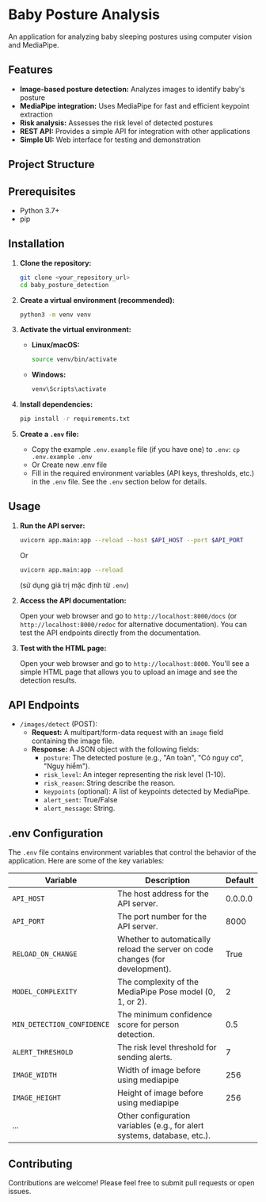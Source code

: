 # Baby Posture Analysis

An application for analyzing baby sleeping postures using computer vision and MediaPipe.

## Features

* **Image-based posture detection:** Analyzes images to identify baby's posture
* **MediaPipe integration:** Uses MediaPipe for fast and efficient keypoint extraction
* **Risk analysis:** Assesses the risk level of detected postures
* **REST API:** Provides a simple API for integration with other applications
* **Simple UI:** Web interface for testing and demonstration

## Project Structure

## Prerequisites

*   Python 3.7+
*   pip

## Installation

1.  **Clone the repository:**

    ```bash
    git clone <your_repository_url>
    cd baby_posture_detection
    ```

2.  **Create a virtual environment (recommended):**

    ```bash
    python3 -m venv venv
    ```

3.  **Activate the virtual environment:**

    *   **Linux/macOS:**
        ```bash
        source venv/bin/activate
        ```
    *   **Windows:**
        ```bash
        venv\Scripts\activate
        ```

4.  **Install dependencies:**

    ```bash
    pip install -r requirements.txt
    ```

5.  **Create a `.env` file:**

    *   Copy the example `.env.example` file (if you have one) to `.env`:  `cp .env.example .env`
    *  Or Create new .env file
    *   Fill in the required environment variables (API keys, thresholds, etc.) in the `.env` file.  See the `.env` section below for details.

## Usage

1.  **Run the API server:**

    ```bash
    uvicorn app.main:app --reload --host $API_HOST --port $API_PORT
    ```
    Or
     ```bash
    uvicorn app.main:app --reload
    ```
     (sử dụng giá trị mặc định từ `.env`)

2.  **Access the API documentation:**

    Open your web browser and go to `http://localhost:8000/docs` (or `http://localhost:8000/redoc` for alternative documentation). You can test the API endpoints directly from the documentation.

3.  **Test with the HTML page:**

    Open your web browser and go to `http://localhost:8000`.  You'll see a simple HTML page that allows you to upload an image and see the detection results.

## API Endpoints

*   `/images/detect` (POST):
    *   **Request:**  A multipart/form-data request with an `image` field containing the image file.
    *   **Response:**  A JSON object with the following fields:
        *   `posture`: The detected posture (e.g., "An toàn", "Có nguy cơ", "Nguy hiểm").
        *   `risk_level`:  An integer representing the risk level (1-10).
        *   `risk_reason`: String describe the reason.
        *   `keypoints` (optional):  A list of keypoints detected by MediaPipe.
        *   `alert_sent`: True/False
        *   `alert_message`: String.

## .env Configuration

The `.env` file contains environment variables that control the behavior of the application.  Here are some of the key variables:

| Variable                    | Description                                                                       | Default  |
| --------------------------- | --------------------------------------------------------------------------------- | -------- |
| `API_HOST`                  | The host address for the API server.                                                | 0.0.0.0  |
| `API_PORT`                  | The port number for the API server.                                                 | 8000     |
| `RELOAD_ON_CHANGE`          | Whether to automatically reload the server on code changes (for development).    | True     |
| `MODEL_COMPLEXITY`         | The complexity of the MediaPipe Pose model (0, 1, or 2).                          | 2        |
| `MIN_DETECTION_CONFIDENCE` | The minimum confidence score for person detection.                                | 0.5      |
| `ALERT_THRESHOLD`          | The risk level threshold for sending alerts.                                      | 7        |
| `IMAGE_WIDTH`              | Width of image before using mediapipe                                                 | 256        |
| `IMAGE_HEIGHT`             | Height of image before using mediapipe                                                 | 256     |
| ...                         | Other configuration variables (e.g., for alert systems, database, etc.).         |          |

## Contributing

Contributions are welcome!  Please feel free to submit pull requests or open issues.